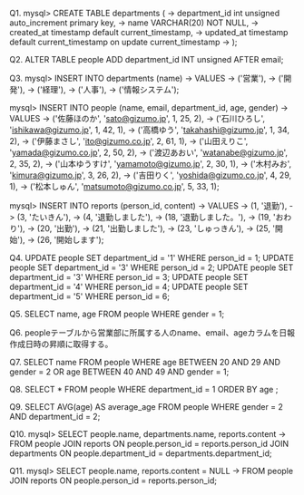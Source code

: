 Q1.
mysql> CREATE TABLE departments (
    -> department_id int unsigned auto_increment primary key,
    -> name VARCHAR(20) NOT NULL,
    -> created_at timestamp default current_timestamp,
    -> updated_at timestamp default current_timestamp on update current_timestamp
    -> );

Q2.
ALTER TABLE people ADD department_id INT unsigned AFTER email;

Q3.
mysql> INSERT INTO departments (name)
    -> VALUES
    -> ('営業'),
    -> ('開発'),
    -> ('経理'),
    -> ('人事'),
    -> ('情報システム');


mysql> INSERT INTO people (name, email, department_id, age, gender)
    -> VALUES
    -> ('佐藤ほのか', 'sato@gizumo.jp', 1, 25, 2),
    -> ('石川ひろし', 'ishikawa@gizumo.jp', 1, 42, 1),
    -> ('高橋ゆう', 'takahashi@gizumo.jp', 1, 34, 2),
    -> ('伊藤まさし', 'ito@gizumo.co.jp', 2, 61, 1),
    -> ('山田えりこ', 'yamada@gizumo.co.jp', 2, 50, 2),
    -> ('渡辺あおい', 'watanabe@gizumo.jp', 2, 35, 2),
    -> ('山本ゆうすけ', 'yamamoto@gizumo.jp', 2, 30, 1),
    -> ('木村みお', 'kimura@gizumo.jp', 3, 26, 2),
    -> ('吉田りく', 'yoshida@gizumo.co.jp', 4, 29, 1),
    -> ('松本しゅん', 'matsumoto@gizumo.co.jp', 5, 33, 1);

mysql> INSERT INTO reports (person_id, content)
    -> VALUES
    -> (1, '退勤'),
    -> (3, 'たいきん'),
    -> (4, '退勤しました'),
    -> (18, '退勤しました。'),
    -> (19, 'おわり'),
    -> (20, '出勤'),
    -> (21, '出勤しました'),
    -> (23, 'しゅっきん'),
    -> (25, '開始'),
    -> (26, '開始します');

Q4.
UPDATE people SET department_id = '1' WHERE person_id = 1;
UPDATE people SET department_id = '3' WHERE person_id = 2;
UPDATE people SET department_id = '3' WHERE person_id = 3;
UPDATE people SET department_id = '4' WHERE person_id = 4;
UPDATE people SET department_id = '5' WHERE person_id = 6;

Q5.
SELECT name, age FROM people WHERE gender = 1;

Q6.
peopleテーブルから営業部に所属する人のname、email、ageカラムを日報作成日時の昇順に取得する。

Q7.
SELECT name FROM people WHERE age BETWEEN 20 AND 29 AND gender = 2 OR age BETWEEN 40 AND 49 AND gender = 1;

Q8.
SELECT * FROM people WHERE department_id = 1 ORDER BY age ;

Q9.
SELECT AVG(age) AS average_age FROM people WHERE gender = 2 AND department_id = 2;

Q10.
mysql> SELECT people.name, departments.name, reports.content
    -> FROM people JOIN reports ON people.person_id = reports.person_id JOIN departments ON people.department_id = departments.department_id;

Q11.
mysql> SELECT people.name, reports.content = NULL
    -> FROM people JOIN reports ON people.person_id = reports.person_id;